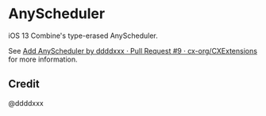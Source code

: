 # AnyScheduler

iOS 13 Combine's type-erased AnyScheduler.

See [Add AnyScheduler by ddddxxx · Pull Request #9 · cx-org/CXExtensions](https://github.com/cx-org/CXExtensions/pull/9) for more information.

## Credit

@ddddxxx 
